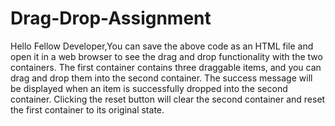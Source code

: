 # Drag-Drop-Assignment
Hello Fellow Developer,You can save the above code as an HTML file and open it in a web browser to see the drag and drop functionality with the two containers. The first container contains three draggable items, and you can drag and drop them into the second container. The success message will be displayed when an item is successfully dropped into the second container. Clicking the reset button will clear the second container and reset the first container to its original state.
